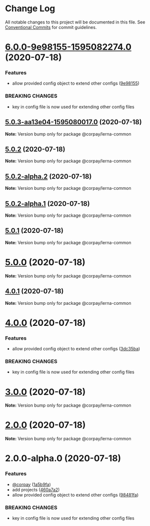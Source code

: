 # Change Log

All notable changes to this project will be documented in this file.
See [Conventional Commits](https://conventionalcommits.org) for commit guidelines.

# [6.0.0-9e98155-1595082274.0](https://github.com/ashimjk/ng-lerna/compare/v5.0.3-e7602c0-1595081923.0...v6.0.0-9e98155-1595082274.0) (2020-07-18)


### Features

* allow provided config object to extend other configs ([9e98155](https://github.com/ashimjk/ng-lerna/commit/9e98155c6cd1e2c35812adf8f4a405ead4c8f223))


### BREAKING CHANGES

* key in config file is now used for extending other config files





## [5.0.3-aa13e04-1595080017.0](https://github.com/ashimjk/ng-lerna/compare/v5.0.2...v5.0.3-aa13e04-1595080017.0) (2020-07-18)

**Note:** Version bump only for package @corpay/lerna-common





## [5.0.2](https://github.com/ashimjk/ng-lerna/compare/v5.0.2-alpha.2...v5.0.2) (2020-07-18)

**Note:** Version bump only for package @corpay/lerna-common





## [5.0.2-alpha.2](https://github.com/ashimjk/ng-lerna/compare/v5.0.2-alpha.1...v5.0.2-alpha.2) (2020-07-18)

**Note:** Version bump only for package @corpay/lerna-common





## [5.0.2-alpha.1](https://github.com/ashimjk/ng-lerna/compare/v5.0.1...v5.0.2-alpha.1) (2020-07-18)

**Note:** Version bump only for package @corpay/lerna-common





## [5.0.1](https://github.com/ashimjk/ng-lerna/compare/v5.0.0...v5.0.1) (2020-07-18)

**Note:** Version bump only for package @corpay/lerna-common





# [5.0.0](https://github.com/ashimjk/ng-lerna/compare/v4.0.1...v5.0.0) (2020-07-18)

**Note:** Version bump only for package @corpay/lerna-common





## [4.0.1](https://github.com/ashimjk/ng-lerna/compare/v4.0.0...v4.0.1) (2020-07-18)

**Note:** Version bump only for package @corpay/lerna-common





# [4.0.0](https://github.com/ashimjk/ng-lerna/compare/v3.0.0...v4.0.0) (2020-07-18)


### Features

* allow provided config object to extend other configs ([3dc35ba](https://github.com/ashimjk/ng-lerna/commit/3dc35bac8165d4dc696ae0a7377723cbe91eca8a))


### BREAKING CHANGES

* key in config file is now used for extending other config files





# [3.0.0](https://github.com/ashimjk/ng-lerna/compare/v2.0.0...v3.0.0) (2020-07-18)

**Note:** Version bump only for package @corpay/lerna-common





# [2.0.0](https://github.com/ashimjk/ng-lerna/compare/v2.0.0-alpha.0...v2.0.0) (2020-07-18)

**Note:** Version bump only for package @corpay/lerna-common





# 2.0.0-alpha.0 (2020-07-18)


### Features

* [@corpay](https://github.com/corpay) ([1a5b9fa](https://github.com/ashimjk/ng-lerna/commit/1a5b9fadca6d8d5ad4a68fd0ab9b6b7399ea88df))
* add projects ([460a7a2](https://github.com/ashimjk/ng-lerna/commit/460a7a250c76ca86737568d96f6448b4e06e0537))
* allow provided config object to extend other configs ([98481fa](https://github.com/ashimjk/ng-lerna/commit/98481fa34697f27b0869381a297595d4435017d4))


### BREAKING CHANGES

* key in config file is now used for extending other config files
